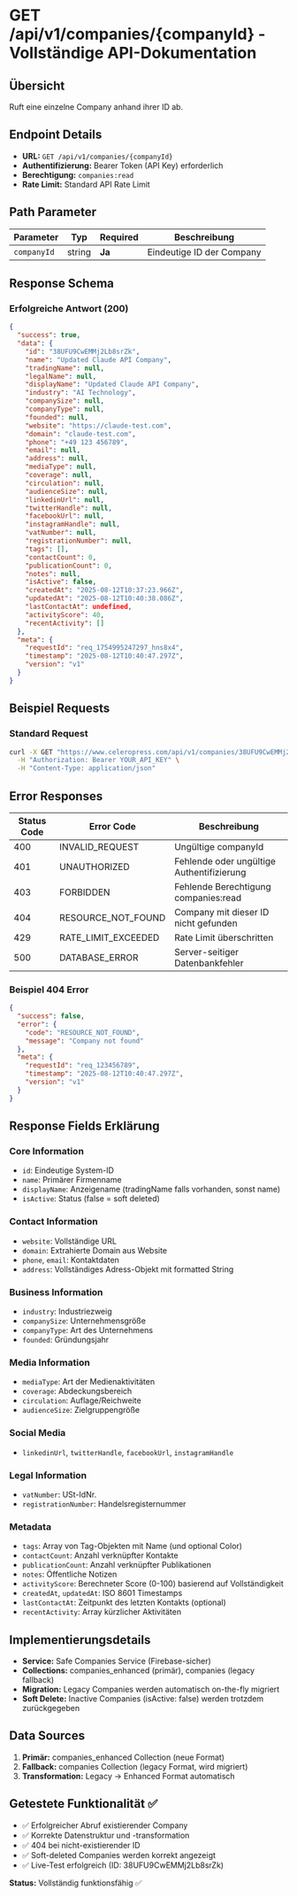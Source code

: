# GET /api/v1/companies/{companyId} - Vollständige API-Dokumentation

## Übersicht
Ruft eine einzelne Company anhand ihrer ID ab.

## Endpoint Details
- **URL:** `GET /api/v1/companies/{companyId}`
- **Authentifizierung:** Bearer Token (API Key) erforderlich
- **Berechtigung:** `companies:read`
- **Rate Limit:** Standard API Rate Limit

## Path Parameter

| Parameter | Typ | Required | Beschreibung |
|-----------|-----|----------|--------------|
| `companyId` | string | **Ja** | Eindeutige ID der Company |

## Response Schema

### Erfolgreiche Antwort (200)
```json
{
  "success": true,
  "data": {
    "id": "38UFU9CwEMMj2Lb8srZk",
    "name": "Updated Claude API Company",
    "tradingName": null,
    "legalName": null,
    "displayName": "Updated Claude API Company",
    "industry": "AI Technology",
    "companySize": null,
    "companyType": null,
    "founded": null,
    "website": "https://claude-test.com",
    "domain": "claude-test.com",
    "phone": "+49 123 456789",
    "email": null,
    "address": null,
    "mediaType": null,
    "coverage": null,
    "circulation": null,
    "audienceSize": null,
    "linkedinUrl": null,
    "twitterHandle": null,
    "facebookUrl": null,
    "instagramHandle": null,
    "vatNumber": null,
    "registrationNumber": null,
    "tags": [],
    "contactCount": 0,
    "publicationCount": 0,
    "notes": null,
    "isActive": false,
    "createdAt": "2025-08-12T10:37:23.966Z",
    "updatedAt": "2025-08-12T10:40:38.086Z",
    "lastContactAt": undefined,
    "activityScore": 40,
    "recentActivity": []
  },
  "meta": {
    "requestId": "req_1754995247297_hns8x4",
    "timestamp": "2025-08-12T10:40:47.297Z",
    "version": "v1"
  }
}
```

## Beispiel Requests

### Standard Request
```bash
curl -X GET "https://www.celeropress.com/api/v1/companies/38UFU9CwEMMj2Lb8srZk" \
  -H "Authorization: Bearer YOUR_API_KEY" \
  -H "Content-Type: application/json"
```

## Error Responses

| Status Code | Error Code | Beschreibung |
|-------------|------------|--------------|
| 400 | INVALID_REQUEST | Ungültige companyId |
| 401 | UNAUTHORIZED | Fehlende oder ungültige Authentifizierung |
| 403 | FORBIDDEN | Fehlende Berechtigung companies:read |
| 404 | RESOURCE_NOT_FOUND | Company mit dieser ID nicht gefunden |
| 429 | RATE_LIMIT_EXCEEDED | Rate Limit überschritten |
| 500 | DATABASE_ERROR | Server-seitiger Datenbankfehler |

### Beispiel 404 Error
```json
{
  "success": false,
  "error": {
    "code": "RESOURCE_NOT_FOUND",
    "message": "Company not found"
  },
  "meta": {
    "requestId": "req_123456789",
    "timestamp": "2025-08-12T10:40:47.297Z",
    "version": "v1"
  }
}
```

## Response Fields Erklärung

### Core Information
- `id`: Eindeutige System-ID
- `name`: Primärer Firmenname
- `displayName`: Anzeigename (tradingName falls vorhanden, sonst name)
- `isActive`: Status (false = soft deleted)

### Contact Information
- `website`: Vollständige URL
- `domain`: Extrahierte Domain aus Website
- `phone`, `email`: Kontaktdaten
- `address`: Vollständiges Adress-Objekt mit formatted String

### Business Information
- `industry`: Industriezweig
- `companySize`: Unternehmensgröße
- `companyType`: Art des Unternehmens
- `founded`: Gründungsjahr

### Media Information
- `mediaType`: Art der Medienaktivitäten
- `coverage`: Abdeckungsbereich
- `circulation`: Auflage/Reichweite
- `audienceSize`: Zielgruppengröße

### Social Media
- `linkedinUrl`, `twitterHandle`, `facebookUrl`, `instagramHandle`

### Legal Information  
- `vatNumber`: USt-IdNr.
- `registrationNumber`: Handelsregisternummer

### Metadata
- `tags`: Array von Tag-Objekten mit Name (und optional Color)
- `contactCount`: Anzahl verknüpfter Kontakte
- `publicationCount`: Anzahl verknüpfter Publikationen
- `notes`: Öffentliche Notizen
- `activityScore`: Berechneter Score (0-100) basierend auf Vollständigkeit
- `createdAt`, `updatedAt`: ISO 8601 Timestamps
- `lastContactAt`: Zeitpunkt des letzten Kontakts (optional)
- `recentActivity`: Array kürzlicher Aktivitäten

## Implementierungsdetails
- **Service:** Safe Companies Service (Firebase-sicher)
- **Collections:** companies_enhanced (primär), companies (legacy fallback)
- **Migration:** Legacy Companies werden automatisch on-the-fly migriert
- **Soft Delete:** Inactive Companies (isActive: false) werden trotzdem zurückgegeben

## Data Sources
1. **Primär:** companies_enhanced Collection (neue Format)
2. **Fallback:** companies Collection (legacy Format, wird migriert)
3. **Transformation:** Legacy → Enhanced Format automatisch

## Getestete Funktionalität ✅
- ✅ Erfolgreicher Abruf existierender Company
- ✅ Korrekte Datenstruktur und -transformation
- ✅ 404 bei nicht-existierender ID
- ✅ Soft-deleted Companies werden korrekt angezeigt
- ✅ Live-Test erfolgreich (ID: 38UFU9CwEMMj2Lb8srZk)

**Status:** Vollständig funktionsfähig ✅